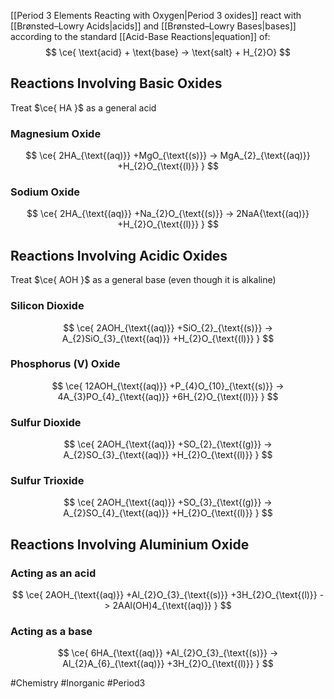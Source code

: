[[Period 3 Elements Reacting with Oxygen|Period 3 oxides]] react with [[Brønsted–Lowry Acids|acids]] and [[Brønsted–Lowry Bases|bases]] according to the standard [[Acid-Base Reactions|equation]] of:
$$
\ce{ \text{acid} + \text{base} -> \text{salt} + H_{2}O}
$$
## Reactions Involving Basic Oxides
Treat $\ce{ HA }$ as a general acid
### Magnesium Oxide
$$
\ce{ 2HA_{\text{(aq)}} +MgO_{\text{(s)}} -> MgA_{2}_{\text{(aq)}} +H_{2}O_{\text{(l)}} }
$$
### Sodium Oxide
$$
\ce{ 2HA_{\text{(aq)}} +Na_{2}O_{\text{(s)}} -> 2NaA{\text{(aq)}} +H_{2}O_{\text{(l)}} }
$$
## Reactions Involving Acidic Oxides
Treat $\ce{ AOH }$ as a general base (even though it is alkaline)
### Silicon Dioxide
$$
\ce{ 2AOH_{\text{(aq)}} +SiO_{2}_{\text{(s)}} -> A_{2}SiO_{3}_{\text{(aq)}} +H_{2}O_{\text{(l)}} }
$$
### Phosphorus (V) Oxide
$$
\ce{ 12AOH_{\text{(aq)}} +P_{4}O_{10}_{\text{(s)}} -> 4A_{3}PO_{4}_{\text{(aq)}} +6H_{2}O_{\text{(l)}} }
$$
### Sulfur Dioxide
$$
\ce{ 2AOH_{\text{(aq)}} +SO_{2}_{\text{(g)}} -> A_{2}SO_{3}_{\text{(aq)}} +H_{2}O_{\text{(l)}} }
$$
### Sulfur Trioxide
$$
\ce{ 2AOH_{\text{(aq)}} +SO_{3}_{\text{(g)}} -> A_{2}SO_{4}_{\text{(aq)}} +H_{2}O_{\text{(l)}} }
$$
## Reactions Involving Aluminium Oxide
### Acting as an acid
$$
\ce{ 2AOH_{\text{(aq)}} +Al_{2}O_{3}_{\text{(s)}} +3H_{2}O_{\text{(l)}} -> 2AAl(OH)4_{\text{(aq)}} }
$$
### Acting as a base
$$
\ce{ 6HA_{\text{(aq)}} +Al_{2}O_{3}_{\text{(s)}} -> Al_{2}A_{6}_{\text{(aq)}} +3H_{2}O_{\text{(l)}} }
$$

#Chemistry #Inorganic #Period3 